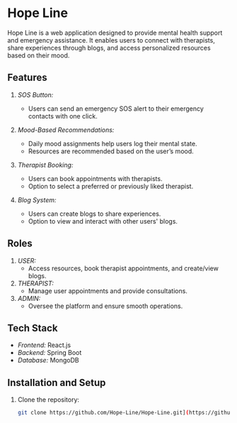 # Hope Line  

Hope Line is a web application designed to provide mental health support and emergency assistance. It enables users to connect with therapists, share experiences through blogs, and access personalized resources based on their mood.  

## Features  
1. *SOS Button:*  
   - Users can send an emergency SOS alert to their emergency contacts with one click.  

2. *Mood-Based Recommendations:*  
   - Daily mood assignments help users log their mental state.  
   - Resources are recommended based on the user’s mood.  

3. *Therapist Booking:*  
   - Users can book appointments with therapists.  
   - Option to select a preferred or previously liked therapist.  

4. *Blog System:*  
   - Users can create blogs to share experiences.  
   - Option to view and interact with other users' blogs.  

## Roles  
1. *USER:*  
   - Access resources, book therapist appointments, and create/view blogs.  
2. *THERAPIST:*  
   - Manage user appointments and provide consultations.  
3. *ADMIN:*  
   - Oversee the platform and ensure smooth operations.  

## Tech Stack  
- *Frontend:* React.js  
- *Backend:* Spring Boot  
- *Database:* MongoDB  

## Installation and Setup  
1. Clone the repository:  
   ```bash  
   git clone https://github.com/Hope-Line/Hope-Line.git](https://github.com/ibrahim-tech07/Hope-Line-.git
